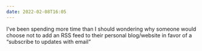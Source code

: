 ```yaml
---
date: 2022-02-08T16:05
---
```


I’ve been spending more time than I should wondering why someone would choose not to add an RSS feed to their personal blog/website in favor of a “subscribe to updates with email”